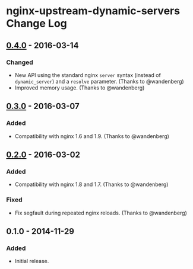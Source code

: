 # nginx-upstream-dynamic-servers Change Log

## [0.4.0] - 2016-03-14
### Changed
- New API using the standard nginx `server` syntax (instead of `dynamic_server`) and a `resolve` parameter. (Thanks to @wandenberg)
- Improved memory usage. (Thanks to @wandenberg)

## [0.3.0] - 2016-03-07
### Added
- Compatibility with nginx 1.6 and 1.9. (Thanks to @wandenberg)

## [0.2.0] - 2016-03-02
### Added
- Compatibility with nginx 1.8 and 1.7. (Thanks to @wandenberg)

### Fixed
- Fix segfault during repeated nginx reloads. (Thanks to @wandenberg)

## 0.1.0 - 2014-11-29
### Added
- Initial release.

[0.4.0]: https://github.com/GUI/nginx-upstream-dynamic-servers/compare/v0.3.0...v0.4.0
[0.3.0]: https://github.com/GUI/nginx-upstream-dynamic-servers/compare/v0.2.0...v0.3.0
[0.2.0]: https://github.com/GUI/nginx-upstream-dynamic-servers/compare/v0.1.0...v0.2.0
